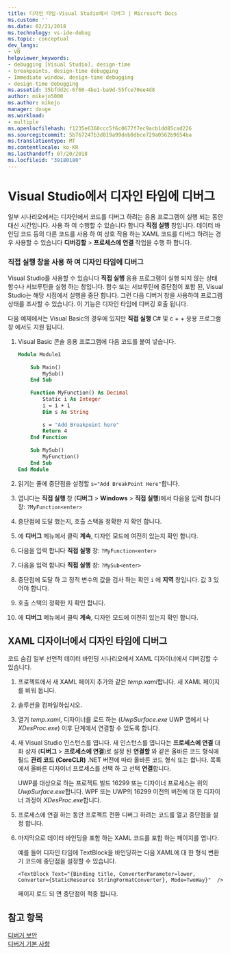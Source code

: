 ```yaml
---
title: 디자인 타임-Visual Studio에서 디버그 | Microsoft Docs
ms.custom: ''
ms.date: 02/21/2018
ms.technology: vs-ide-debug
ms.topic: conceptual
dev_langs:
- VB
helpviewer_keywords:
- debugging [Visual Studio], design-time
- breakpoints, design-time debugging
- Immediate window, design-time debugging
- design-time debugging
ms.assetid: 35bfdd2c-6f60-4be1-ba9d-55fce70ee4d8
author: mikejo5000
ms.author: mikejo
manager: douge
ms.workload:
- multiple
ms.openlocfilehash: f1235e6360ccc5f6c0677f7ec9acb1dd85cad226
ms.sourcegitcommit: 5b767247b3d819a99deb0dbce729a0562b9654ba
ms.translationtype: MT
ms.contentlocale: ko-KR
ms.lasthandoff: 07/20/2018
ms.locfileid: "39180180"
---
```

# <a name="debug-at-design-time-in-visual-studio"></a>Visual Studio에서 디자인 타임에 디버그

일부 시나리오에서는 디자인에서 코드를 디버그 하려는 응용 프로그램이 실행 되는 동안 대신 시간입니다. 사용 하 여 수행할 수 있습니다 합니다 **직접 실행** 창입니다. 데이터 바인딩 코드 등의 다른 코드를 사용 하 여 상호 작용 하는 XAML 코드를 디버그 하려는 경우 사용할 수 있습니다 **디버깅할** > **프로세스에 연결** 작업을 수행 하 합니다.
  
### <a name="debug-at-design-time-using-the-immediate-window"></a>직접 실행 창을 사용 하 여 디자인 타임에 디버그  

Visual Studio를 사용할 수 있습니다 **직접 실행** 응용 프로그램이 실행 되지 않는 상태 함수나 서브루틴을 실행 하는 창입니다. 함수 또는 서브루틴에 중단점이 포함 된, Visual Studio는 해당 시점에서 실행을 중단 합니다. 그런 다음 디버거 창을 사용하여 프로그램 상태를 조사할 수 있습니다. 이 기능은 디자인 타임에 디버깅 호출 됩니다.  

다음 예제에서는 Visual Basic의 경우에 있지만 **직접 실행** C# 및 c + + 응용 프로그램 창 에서도 지원 됩니다.
  
1.  Visual Basic 콘솔 응용 프로그램에 다음 코드를 붙여 넣습니다.  
  
    ```vb  
    Module Module1  
  
        Sub Main()  
            MySub()  
        End Sub  
  
        Function MyFunction() As Decimal  
            Static i As Integer  
            i = i + 1  
            Dim s As String  
  
            s = "Add Breakpoint here"  
            Return 4  
        End Function  
  
        Sub MySub()  
            MyFunction()  
        End Sub  
    End Module  
    ```  
  
2.  읽기는 줄에 중단점을 설정할 `s="Add BreakPoint Here"`합니다.  
  
3.  엽니다는 **직접 실행** 창 (**디버그** > **Windows** > **직접 실행**)에서 다음을 입력 합니다 창: `?MyFunction<enter>`  
  
4.  중단점에 도달 했는지, 호출 스택을 정확한 지 확인 합니다.  
  
5.  에 **디버그** 메뉴에서 클릭 **계속**, 디자인 모드에 여전히 있는지 확인 합니다.  
  
6.  다음을 입력 합니다 **직접 실행** 창: `?MyFunction<enter>`  
  
7.  다음을 입력 합니다 **직접 실행** 창: `?MySub<enter>`  
  
8.  중단점에 도달 하 고 정적 변수의 값을 검사 하는 확인 `i` 에 **지역** 창입니다. 값 3 있어야 합니다.  
  
9. 호출 스택의 정확한 지 확인 합니다.  
  
10. 에 **디버그** 메뉴에서 클릭 **계속**, 디자인 모드에 여전히 있는지 확인 합니다.  

## <a name="debug-at-design-time-from-the-xaml-designer"></a>XAML 디자이너에서 디자인 타임에 디버그

코드 숨김 일부 선언적 데이터 바인딩 시나리오에서 XAML 디자이너에서 디버깅할 수 있습니다.

1. 프로젝트에서 새 XAML 페이지 추가와 같은 *temp.xaml*합니다. 새 XAML 페이지를 비워 둡니다. 

1. 솔루션을 컴파일하십시오.

1. 열기 *temp.xaml*, 디자이너를 로드 하는 (*UwpSurface.exe* UWP 앱에서 나 *XDesProc.exe*) 이후 단계에서 연결할 수 있도록 합니다. 

1. 새 Visual Studio 인스턴스를 엽니다. 새 인스턴스를 엽니다는 **프로세스에 연결** 대화 상자 (**디버그** > **프로세스에 연결**)로 설정 된 **연결할** 와 같은 올바른 코드 형식에 필드 **관리 코드 (CoreCLR)** .NET 버전에 따라 올바른 코드 형식 또는 합니다. 목록에서 올바른 디자이너 프로세스를 선택 하 고 선택 **연결**합니다.

    UWP를 대상으로 하는 프로젝트 빌드 16299 또는 디자이너 프로세스는 위의 *UwpSurface.exe*합니다. WPF 또는 UWP의 16299 이전의 버전에 대 한 디자이너 과정이 *XDesProc.exe*합니다.

1. 프로세스에 연결 하는 동안 프로젝트 전환 디버그 하려는 코드를 열고 중단점을 설정 합니다.

1. 마지막으로 데이터 바인딩을 포함 하는 XAML 코드를 포함 하는 페이지를 엽니다.

    예를 들어 디자인 타임에 TextBlock을 바인딩하는 다음 XAML에 대 한 형식 변환기 코드에 중단점을 설정할 수 있습니다.

    ```xaml
    <TextBlock Text="{Binding title, ConverterParameter=lower, Converter={StaticResource StringFormatConverter}, Mode=TwoWay}"  />
    ```
   페이지 로드 되 면 중단점이 적중 됩니다.
  
## <a name="see-also"></a>참고 항목  
 [디버거 보안](../debugger/debugger-security.md)   
 [디버거 기본 사항](../debugger/getting-started-with-the-debugger.md)
